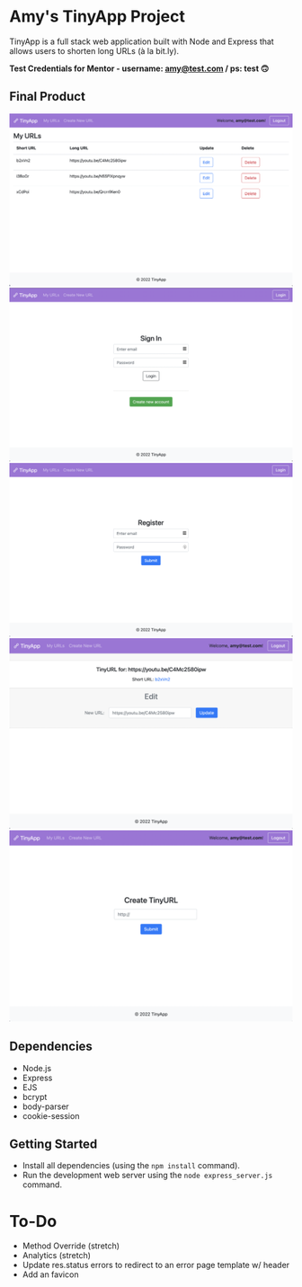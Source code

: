 # Amy's TinyApp Project

TinyApp is a full stack web application built with Node and Express that allows users to shorten long URLs (à la bit.ly).

**Test Credentials for Mentor - username: amy@test.com / ps: test 🙃**

## Final Product

![Screenshot of TinyApp Homepage](docs/tinyapp-index.png?raw=true "Home Page")
![Screenshot of TinyApp Login Page](docs/tinyapp-signIn.png?raw=true "Login Page")
![Screenshot of TinyApp Register Page](docs/tinyApp-register.png?raw=true "Register Page")
![Screenshot of TinyApp Edit Page](docs/tinyapp-edit.png?raw=true "Edit URL Page")
![Screenshot of TinyApp Create Page](docs/tinyapp-create.png?raw=true "Create URL Page")

## Dependencies

- Node.js
- Express
- EJS
- bcrypt
- body-parser
- cookie-session


## Getting Started

- Install all dependencies (using the `npm install` command).
- Run the development web server using the `node express_server.js` command.

# To-Do

* Method Override (stretch)
* Analytics (stretch)
* Update res.status errors to redirect to an error page template w/ header
* Add an favicon